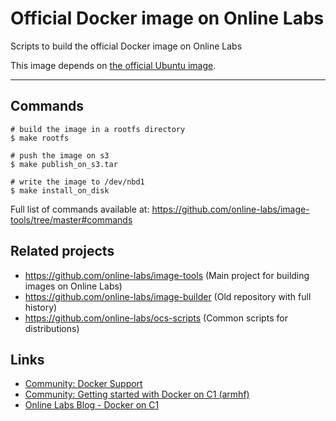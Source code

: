 Official Docker image on Online Labs
====================================

Scripts to build the official Docker image on Online Labs

This image depends on [the official Ubuntu image](https://github.com/online-labs/image-ubuntu).

---

Commands
--------

    # build the image in a rootfs directory
    $ make rootfs
    
    # push the image on s3
    $ make publish_on_s3.tar
    
    # write the image to /dev/nbd1
    $ make install_on_disk
    
Full list of commands available at: https://github.com/online-labs/image-tools/tree/master#commands

Related projects
----------------

- https://github.com/online-labs/image-tools (Main project for building images on Online Labs)
- https://github.com/online-labs/image-builder (Old repository with full history)
- https://github.com/online-labs/ocs-scripts (Common scripts for distributions)

Links
-----

- [Community: Docker Support](https://community.cloud.online.net/t/official-docker-support/374?u=manfred)
- [Community: Getting started with Docker on C1 (armhf)](https://community.cloud.online.net/t/getting-started-docker-on-c1-armhf/383?u=manfred)
- [Online Labs Blog - Docker on C1](https://blog.cloud.online.net/2014/10/27/docker-on-c1/)
